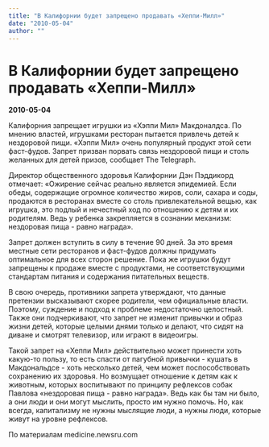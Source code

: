 ```yaml
---
title: "В Калифорнии будет запрещено продавать «Хеппи-Милл»"
date: "2010-05-04"
author: ""
---
```


# В Калифорнии будет запрещено продавать «Хеппи-Милл»

**2010-05-04** 

Калифорния запрещает игрушки из «Хэппи Мил» Макдоналдса. По мнению властей, игрушками ресторан пытается привлечь детей к нездоровой пищи. «Хэппи Мил» очень популярный продукт этой сети фаст-фудов. Запрет призван порвать связь нездоровой пищи и столь желанных для детей призов, сообщает The Telegraph.

Директор общественного здоровья Калифорнии Дэн Пэддикорд отмечает: «Ожирение сейчас реально является эпидемией. Если обеды, содержащие огромное количество жиров, соли, сахара и соды, продаются в ресторанах вместе со столь привлекательной вещью, как игрушка, это подлый и нечестный ход по отношению к детям и их родителям. Ведь у ребенка закрепляется в сознании механизм: нездоровая пища - равно награда».

Запрет должен вступить в силу в течение 90 дней. За это время местные сети ресторанов и фаст-фудов должны придумать оптимальное для всех сторон решение. Пока же игрушки будут запрещены к продаже вместе с продуктами, не соответствующими стандартам питания и содержания питательных веществ.

В свою очередь, противники запрета утверждают, что данные претензии высказывают скорее родители, чем официальные власти. Поэтому, суждение и подход к проблеме недостаточно целостный. Также они подчеркивают, что запрет не изменит привычки и образ жизни детей, которые целыми днями только и делают, что сидят на диване и смотрят телевизор, или играют в видеоигры.

Такой запрет на «Хеппи Мил» действительно может принести хоть какую-то пользу, то есть спасти от пагубной привычки - кушать в Макдональдсе - хоть несколько детей, чем может поспособствовать сохранению их здоровья. Но возмущает отношение к детям как к животным, которых воспитывают по принципу рефлексов собак Павлова «нездоровая пища - равно награда». Ведь как бы там ни было, а они люди и они могут мыслить, просто им нужно помочь. Но, как всегда, капитализму не нужны мыслящие люди, а нужны люди, которые живут на уровнe рефлексов.

По материалам medicine.newsru.com